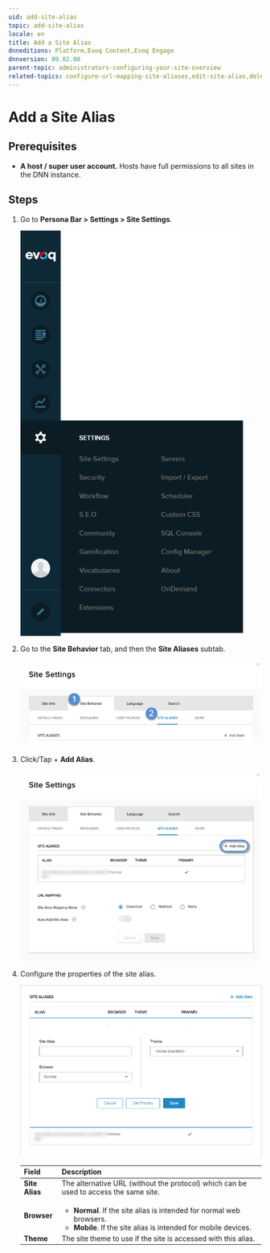 ```yaml
---
uid: add-site-alias
topic: add-site-alias
locale: en
title: Add a Site Alias
dnneditions: Platform,Evoq Content,Evoq Engage
dnnversion: 09.02.00
parent-topic: administrators-configuring-your-site-overview
related-topics: configure-url-mapping-site-aliases,edit-site-alias,delete-site-alias,change-primary-site-alias
---
```


# Add a Site Alias

## Prerequisites

*   **A host / super user account.** Hosts have full permissions to all sites in the DNN instance.

## Steps

1.  Go to **Persona Bar \> Settings \> Site Settings**.
    
    ![Persona Bar > Settings > Site Settings](/images/scr-pbar-host-Settings-E91.png)
    
2.  Go to the **Site Behavior** tab, and then the **Site Aliases** subtab.
    
    ![Site Behavior > Site Aliases](/images/scr-pbtabs-host-Settings-SiteSettings-SiteBehavior-SiteAliases-E90.png)
    
3.  Click/Tap \+ **Add Alias**.
    
      
    
    ![Site Settings > Site Behavior > Site Aliases — Add Alias](/images/scr-SiteSettings-SiteBehavior-SiteAliases-AddAlias-button-E90.png)
    
      
    
4.  Configure the properties of the site alias.
    
      
    
    ![Site Settings > Site Behavior > Site Aliases — Add Alias](/images/scr-SiteSettings-SiteBehavior-SiteAliases-AddProperties-E90.png)
    
      
    
    |**Field**|**Description**|
    |---|---|
    |<strong>Site Alias</strong>|The alternative URL (without the protocol) which can be used to access the same site.|
    |<strong>Browser</strong>|<ul><li><strong>Normal</strong>. If the site alias is intended for normal web browsers.</li><li><strong>Mobile</strong>. If the site alias is intended for mobile devices.</li></ul>|
    |<strong>Theme</strong>|The site theme to use if the site is accessed with this alias.|